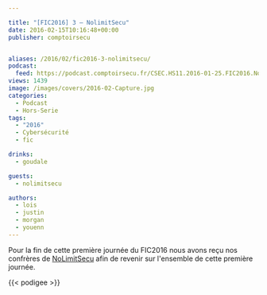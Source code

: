 ```yaml
---

title: "[FIC2016] 3 – NolimitSecu"
date: 2016-02-15T10:16:48+00:00
publisher: comptoirsecu


aliases: /2016/02/fic2016-3-nolimitsecu/
podcast:
  feed: https://podcast.comptoirsecu.fr/CSEC.HS11.2016-01-25.FIC2016.NoLimit_S%c3%a9cu.mp3
views: 1439
image: /images/covers/2016-02-Capture.jpg
categories:
  - Podcast
  - Hors-Serie
tags:
  - "2016"
  - Cybersécurité
  - fic

drinks:
  - goudale

guests:
  - nolimitsecu

authors:
  - lois
  - justin
  - morgan
  - youenn
---
```

Pour la fin de cette première journée du FIC2016 nous avons reçu nos confrères de [NoLimitSecu](https://www.nolimitsecu.fr/) afin de revenir sur l'ensemble de cette première journée.

{{< podigee >}}
